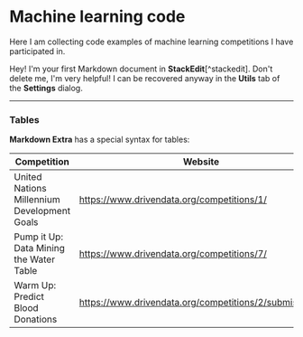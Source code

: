 Machine learning code
===================


Here I am collecting code examples of machine learning competitions I have participated in.

Hey! I'm your first Markdown document in **StackEdit**[^stackedit]. Don't delete me, I'm very helpful! I can be recovered anyway in the **Utils** tab of the <i class="icon-cog"></i> **Settings** dialog.

----------


### Tables

**Markdown Extra** has a special syntax for tables:

Competition     | Website | Algorithm | Place|
-------- | ----- | ------ | ----- |
United Nations Millennium Development Goals | https://www.drivendata.org/competitions/1/|| 51/779|
Pump it Up: Data Mining the Water Table    | https://www.drivendata.org/competitions/7/  ||24/1767|
Warm Up: Predict Blood Donations     | https://www.drivendata.org/competitions/2/submissions/   ||17/1535|
